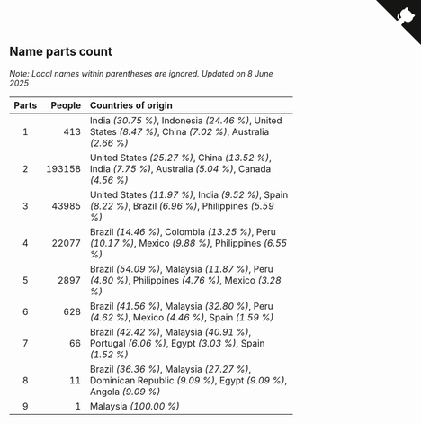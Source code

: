 ## Name parts count

*Note: Local names within parentheses are ignored.*
*Updated on  8 June 2025*

| Parts | People | Countries of origin |
| :--: | ---: | :--- |
| 1 | 413 | India *(30.75 %)*, Indonesia *(24.46 %)*, United States *(8.47 %)*, China *(7.02 %)*, Australia *(2.66 %)* |
| 2 | 193158 | United States *(25.27 %)*, China *(13.52 %)*, India *(7.75 %)*, Australia *(5.04 %)*, Canada *(4.56 %)* |
| 3 | 43985 | United States *(11.97 %)*, India *(9.52 %)*, Spain *(8.22 %)*, Brazil *(6.96 %)*, Philippines *(5.59 %)* |
| 4 | 22077 | Brazil *(14.46 %)*, Colombia *(13.25 %)*, Peru *(10.17 %)*, Mexico *(9.88 %)*, Philippines *(6.55 %)* |
| 5 | 2897 | Brazil *(54.09 %)*, Malaysia *(11.87 %)*, Peru *(4.80 %)*, Philippines *(4.76 %)*, Mexico *(3.28 %)* |
| 6 | 628 | Brazil *(41.56 %)*, Malaysia *(32.80 %)*, Peru *(4.62 %)*, Mexico *(4.46 %)*, Spain *(1.59 %)* |
| 7 | 66 | Brazil *(42.42 %)*, Malaysia *(40.91 %)*, Portugal *(6.06 %)*, Egypt *(3.03 %)*, Spain *(1.52 %)* |
| 8 | 11 | Brazil *(36.36 %)*, Malaysia *(27.27 %)*, Dominican Republic *(9.09 %)*, Egypt *(9.09 %)*, Angola *(9.09 %)* |
| 9 | 1 | Malaysia *(100.00 %)* |


<a href="https://github.com/JustinTimeCuber/wca_statistics" class="github-corner" aria-label="View source on Github"><svg width="80" height="80" viewBox="0 0 250 250" style="fill:#151513; color:#fff; position: absolute; top: 0; border: 0; right: 0;" aria-hidden="true"><path d="M0,0 L115,115 L130,115 L142,142 L250,250 L250,0 Z"></path><path d="M128.3,109.0 C113.8,99.7 119.0,89.6 119.0,89.6 C122.0,82.7 120.5,78.6 120.5,78.6 C119.2,72.0 123.4,76.3 123.4,76.3 C127.3,80.9 125.5,87.3 125.5,87.3 C122.9,97.6 130.6,101.9 134.4,103.2" fill="currentColor" style="transform-origin: 130px 106px;" class="octo-arm"></path><path d="M115.0,115.0 C114.9,115.1 118.7,116.5 119.8,115.4 L133.7,101.6 C136.9,99.2 139.9,98.4 142.2,98.6 C133.8,88.0 127.5,74.4 143.8,58.0 C148.5,53.4 154.0,51.2 159.7,51.0 C160.3,49.4 163.2,43.6 171.4,40.1 C171.4,40.1 176.1,42.5 178.8,56.2 C183.1,58.6 187.2,61.8 190.9,65.4 C194.5,69.0 197.7,73.2 200.1,77.6 C213.8,80.2 216.3,84.9 216.3,84.9 C212.7,93.1 206.9,96.0 205.4,96.6 C205.1,102.4 203.0,107.8 198.3,112.5 C181.9,128.9 168.3,122.5 157.7,114.1 C157.9,116.9 156.7,120.9 152.7,124.9 L141.0,136.5 C139.8,137.7 141.6,141.9 141.8,141.8 Z" fill="currentColor" class="octo-body"></path></svg></a><style>.github-corner:hover .octo-arm{animation:octocat-wave 560ms ease-in-out}@keyframes octocat-wave{0%,100%{transform:rotate(0)}20%,60%{transform:rotate(-25deg)}40%,80%{transform:rotate(10deg)}}@media (max-width:500px){.github-corner:hover .octo-arm{animation:none}.github-corner .octo-arm{animation:octocat-wave 560ms ease-in-out}}</style>
